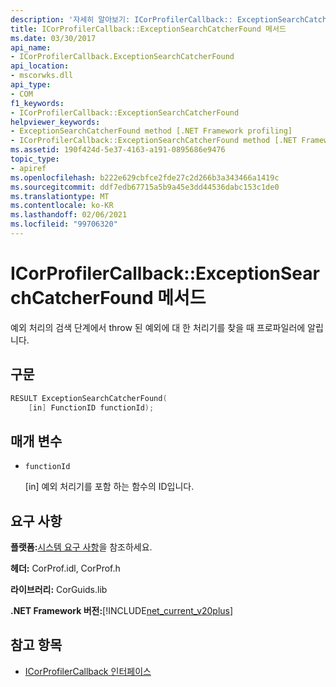 ```yaml
---
description: '자세히 알아보기: ICorProfilerCallback:: ExceptionSearchCatcherFound 메서드'
title: ICorProfilerCallback::ExceptionSearchCatcherFound 메서드
ms.date: 03/30/2017
api_name:
- ICorProfilerCallback.ExceptionSearchCatcherFound
api_location:
- mscorwks.dll
api_type:
- COM
f1_keywords:
- ICorProfilerCallback::ExceptionSearchCatcherFound
helpviewer_keywords:
- ExceptionSearchCatcherFound method [.NET Framework profiling]
- ICorProfilerCallback::ExceptionSearchCatcherFound method [.NET Framework profiling]
ms.assetid: 190f424d-5e37-4163-a191-0895686e9476
topic_type:
- apiref
ms.openlocfilehash: b222e629cbfce2fde27c2d266b3a343466a1419c
ms.sourcegitcommit: ddf7edb67715a5b9a45e3dd44536dabc153c1de0
ms.translationtype: MT
ms.contentlocale: ko-KR
ms.lasthandoff: 02/06/2021
ms.locfileid: "99706320"
---
```

# <a name="icorprofilercallbackexceptionsearchcatcherfound-method"></a>ICorProfilerCallback::ExceptionSearchCatcherFound 메서드

예외 처리의 검색 단계에서 throw 된 예외에 대 한 처리기를 찾을 때 프로파일러에 알립니다.  
  
## <a name="syntax"></a>구문  
  
```cpp  
RESULT ExceptionSearchCatcherFound(  
    [in] FunctionID functionId);  
```  
  
## <a name="parameters"></a>매개 변수

- `functionId`

  \[in] 예외 처리기를 포함 하는 함수의 ID입니다.

## <a name="requirements"></a>요구 사항  

 **플랫폼:**[시스템 요구 사항](../../get-started/system-requirements.md)을 참조하세요.  
  
 **헤더:** CorProf.idl, CorProf.h  
  
 **라이브러리:** CorGuids.lib  
  
 **.NET Framework 버전:**[!INCLUDE[net_current_v20plus](../../../../includes/net-current-v20plus-md.md)]  
  
## <a name="see-also"></a>참고 항목

- [ICorProfilerCallback 인터페이스](icorprofilercallback-interface.md)
